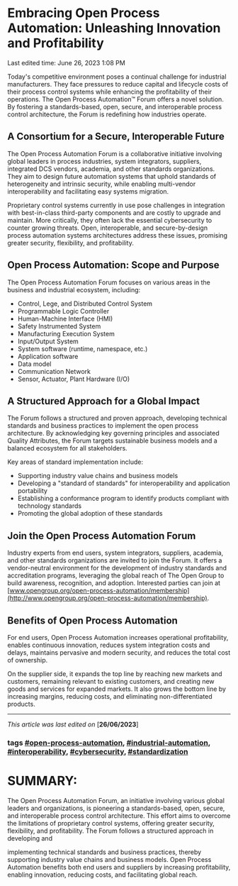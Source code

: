 # Embracing Open Process Automation: Unleashing Innovation and Profitability

Last edited time: June 26, 2023 1:08 PM

Today's competitive environment poses a continual challenge for industrial manufacturers. They face pressures to reduce capital and lifecycle costs of their process control systems while enhancing the profitability of their operations. The Open Process Automation™ Forum offers a novel solution. By fostering a standards-based, open, secure, and interoperable process control architecture, the Forum is redefining how industries operate.

## A Consortium for a Secure, Interoperable Future

The Open Process Automation Forum is a collaborative initiative involving global leaders in process industries, system integrators, suppliers, integrated DCS vendors, academia, and other standards organizations. They aim to design future automation systems that uphold standards of heterogeneity and intrinsic security, while enabling multi-vendor interoperability and facilitating easy systems migration.

Proprietary control systems currently in use pose challenges in integration with best-in-class third-party components and are costly to upgrade and maintain. More critically, they often lack the essential cybersecurity to counter growing threats. Open, interoperable, and secure-by-design process automation systems architectures address these issues, promising greater security, flexibility, and profitability.

## Open Process Automation: Scope and Purpose

The Open Process Automation Forum focuses on various areas in the business and industrial ecosystem, including:

- Control, Lege, and Distributed Control System
- Programmable Logic Controller
- Human-Machine Interface (HMI)
- Safety Instrumented System
- Manufacturing Execution System
- Input/Output System
- System software (runtime, namespace, etc.)
- Application software
- Data model
- Communication Network
- Sensor, Actuator, Plant Hardware (I/O)

## A Structured Approach for a Global Impact

The Forum follows a structured and proven approach, developing technical standards and business practices to implement the open process architecture. By acknowledging key governing principles and associated Quality Attributes, the Forum targets sustainable business models and a balanced ecosystem for all stakeholders.

Key areas of standard implementation include:

- Supporting industry value chains and business models
- Developing a "standard of standards" for interoperability and application portability
- Establishing a conformance program to identify products compliant with technology standards
- Promoting the global adoption of these standards

## Join the Open Process Automation Forum

Industry experts from end users, system integrators, suppliers, academia, and other standards organizations are invited to join the Forum. It offers a vendor-neutral environment for the development of industry standards and accreditation programs, leveraging the global reach of The Open Group to build awareness, recognition, and adoption. Interested parties can join at [www.opengroup.org/open-process-automation/membership](http://www.opengroup.org/open-process-automation/membership).

## Benefits of Open Process Automation

For end users, Open Process Automation increases operational profitability, enables continuous innovation, reduces system integration costs and delays, maintains pervasive and modern security, and reduces the total cost of ownership.

On the supplier side, it expands the top line by reaching new markets and customers, remaining relevant to existing customers, and creating new goods and services for expanded markets. It also grows the bottom line by increasing margins, reducing costs, and eliminating non-differentiated products.

---

*This article was last edited on* [**26/06/2023**]

### tags [#open-process-automation](notion://www.notion.so/adti-wiki/Opaf-Brochure-Final-65d16cbc7c3b4066b1be699c7d8bee7c#), [#industrial-automation](notion://www.notion.so/adti-wiki/Opaf-Brochure-Final-65d16cbc7c3b4066b1be699c7d8bee7c#), [#interoperability](notion://www.notion.so/adti-wiki/Opaf-Brochure-Final-65d16cbc7c3b4066b1be699c7d8bee7c#), [#cybersecurity](notion://www.notion.so/adti-wiki/Opaf-Brochure-Final-65d16cbc7c3b4066b1be699c7d8bee7c#), [#standardization](notion://www.notion.so/adti-wiki/Opaf-Brochure-Final-65d16cbc7c3b4066b1be699c7d8bee7c#)

# SUMMARY:

The Open Process Automation Forum, an initiative involving various global leaders and organizations, is pioneering a standards-based, open, secure, and interoperable process control architecture. This effort aims to overcome the limitations of proprietary control systems, offering greater security, flexibility, and profitability. The Forum follows a structured approach in developing and

implementing technical standards and business practices, thereby supporting industry value chains and business models. Open Process Automation benefits both end users and suppliers by increasing profitability, enabling innovation, reducing costs, and facilitating global reach.